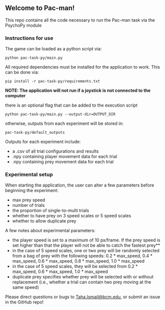## Welcome to Pac-man!

This repo contains all the code necessary to run the Pac-man task via the PsychoPy module

### Instructions for use
The game can be loaded as a python script via:
```{bash}
python pac-task-py/main.py
```
All required dependencies must be installed for the application to work. This can be done via:
```{bash}
pip install -r pac-task-py/requirements.txt
```
**NOTE: The application will not run if a joystick is not connected to the computer**

there is an optional flag that can be added to the execution script
```{bash}
python pac-task-py/main.py --output-dir=OUTPUT_DIR
```
otherwise, outputs from each experiment will be stored in:
```{bash}
pac-task-py/default_outputs
```
Outputs for each experiment include:
- a .csv of all trial configurations and results
- .npy containing player movement data for each trial
- .npy containing prey movement data for each trial

### Experimental setup
When starting the application, the user can alter a few parameters before beginning the experiment:
- max prey speed
- number of trials
- the proportion of single-to-multi trials
- whether to have prey on 3 speed scales or 5 speed scales
- whether to allow duplicate prey

A few notes about experimental parameters:
- the player speed is set to a maximum of 10 px/frame. If the prey speed is set higher than that the player will not be able to catch the fastest prey**
- in the case of 5 speed scales, one or two prey will be randomly selected from a bag of prey with the following speeds: 0.2 * max_speed, 0.4 * max_speed, 0.6 * max_speed, 0.8 * max_speed, 1.0 * max_speed
- in the case of 5 speed scales, they will be selected from 0.2 * max_speed, 0.6 * max_speed, 1.0 * max_speed
- duplicate prey specifies whether prey will be selected with or without replacement (i.e., whether a trial can contain two prey moving at the same speed)

Please direct questions or bugs to Taha.Ismail@bcm.edu, or submit an issue in the GitHub repo!

